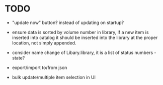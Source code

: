 # TODO
- "update now" button? instead of updating on startup?

- ensure data is sorted by volume number in library, if a new item is inserted into 
catalog it should be inserted into the library at the proper location, not simply 
appended.
- consider name change of Libary.library, it is a list of status numbers - state?
- export/import to/from json
- bulk update/multiple item selection in UI

